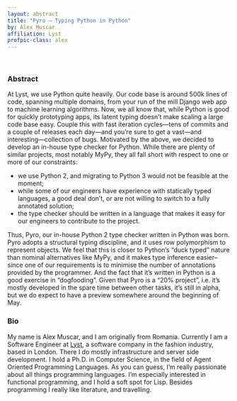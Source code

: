 ```yaml
---
layout: abstract
title: "Pyro – Typing Python in Python"
by: Alex Muscar
affiliation: Lyst
profpic-class: alex
---
```


<br>

### Abstract 

At Lyst, we use Python quite heavily. Our code base is around 500k lines of code, spanning multiple domains, from your run of the mill Django web app to machine learning algorithms. Now, we all know that, while Python is good for quickly prototyping apps, its latent typing doesn’t make scaling a large code base easy. Couple this with fast iteration cycles—tens of commits and a couple of releases each day—and you’re sure to get a vast—and interesting—collection of bugs. Motivated by the above, we decided to develop an in-house type checker for Python. While there are plenty of similar projects, most notably MyPy, they all fall short with respect to one or more of our constraints:

- we use Python 2, and migrating to Python 3 would not be feasible at the moment;
- while some of our engineers have experience with statically typed languages, a good deal don’t, or are not willing to switch to a fully annotated solution;
- the type checker should be written in a language that makes it easy for our engineers to contribute to the project.

Thus, Pyro, our in-house Python 2 type checker written in Python was born. Pyro adopts a structural typing discipline, and it uses row polymorphism to represent objects. We feel that this is closer to Python’s “duck typed” nature than nominal alternatives like MyPy, and it makes type inference easier–since one of our requirements is to minimise the number of annotations provided by the programmer. And the fact that it’s written in Python is a good exercise in “dogfooding”. Given that Pyro is a “20% project”, i.e. it’s mostly developed in the spare time between other tasks, it’s still in alpha, but we do expect to have a preview somewhere around the beginning of May.

### Bio

My name is Alex Muscar, and I am originally from Romania. Currently I am a Software Engineer at [Lyst](http://www.lyst.com), a software company in the fashion industry, based in London. There I do mostly infrastructure and server side development. I hold a Ph.D. in Computer Science, in the field of Agent Oriented Programming Languages. As you can guess, I’m really passionate about all things programming languages. I’m especially interested in functional programming, and I hold a soft spot for Lisp. Besides programming I really like literature, and travelling.

